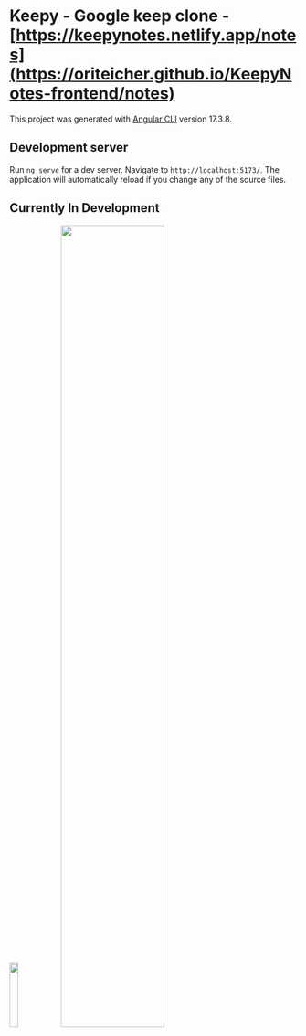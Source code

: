 # Keepy - Google keep clone - [https://keepynotes.netlify.app/notes](https://oriteicher.github.io/KeepyNotes-frontend/notes)

This project was generated with [Angular CLI](https://github.com/angular/angular-cli) version 17.3.8.

## Development server

Run `ng serve` for a dev server. Navigate to `http://localhost:5173/`. The application will automatically reload if you change any of the source files.

## Currently In Development

<img src="https://github.com/user-attachments/assets/b1a14e7b-1ead-4f11-91aa-00fb6e7b2dc5" width=17% />
<img src="https://github.com/user-attachments/assets/8c753812-429a-495f-9de2-74102ea399dc" width=60% />


